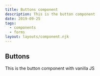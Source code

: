 ```yaml
---
title: Buttons component
description: This is the button component
date: 2019-09-25
tags:
  - components
  - forms
layout: layouts/component.njk
---
```

<h2>Buttons</h2>
<p>This is the button component with vanilla JS</p>
